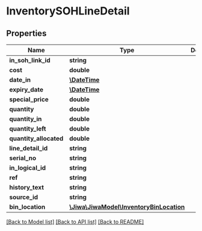 # InventorySOHLineDetail

## Properties
Name | Type | Description | Notes
------------ | ------------- | ------------- | -------------
**in_soh_link_id** | **string** |  | [optional] 
**cost** | **double** |  | [optional] 
**date_in** | [**\DateTime**](\DateTime.md) |  | [optional] 
**expiry_date** | [**\DateTime**](\DateTime.md) |  | [optional] 
**special_price** | **double** |  | [optional] 
**quantity** | **double** |  | [optional] 
**quantity_in** | **double** |  | [optional] 
**quantity_left** | **double** |  | [optional] 
**quantity_allocated** | **double** |  | [optional] 
**line_detail_id** | **string** |  | [optional] 
**serial_no** | **string** |  | [optional] 
**in_logical_id** | **string** |  | [optional] 
**ref** | **string** |  | [optional] 
**history_text** | **string** |  | [optional] 
**source_id** | **string** |  | [optional] 
**bin_location** | [**\Jiwa\JiwaModel\InventoryBinLocation**](InventoryBinLocation.md) |  | [optional] 

[[Back to Model list]](../README.md#documentation-for-models) [[Back to API list]](../README.md#documentation-for-api-endpoints) [[Back to README]](../README.md)


